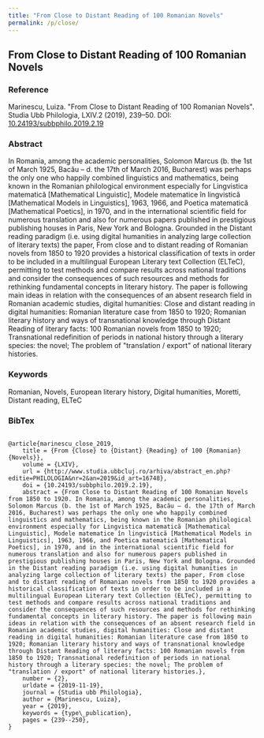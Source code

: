 ```yaml
---
title: "From Close to Distant Reading of 100 Romanian Novels"
permalink: /p/close/
---
```


<meta name="citation_title" content="Detecting direct speech in multilingual collection of 19th century novels">
<meta name="citation_author" content="Luiza Marinescu">
<meta name="citation_publication_date" content="2019">
<meta name="citation_journal_name" content="Studia ubb Philologia">
<meta name="citation_journal_issue" content="LXIV.2">

## From Close to Distant Reading of 100 Romanian Novels

### Reference

Marinescu, Luiza. "From Close to Distant Reading of 100 Romanian Novels". Studia Ubb Philologia, LXIV.2 (2019), 239–50. DOI: [10.24193/subbphilo.2019.2.19](https://doi.org/10.24193/subbphilo.2019.2.19)

### Abstract

In Romania, among the academic personalities, Solomon Marcus (b. the 1st of March 1925, Bacău – d. the 17th of March 2016, Bucharest) was perhaps the only one who happily combined linguistics and mathematics, being known in the Romanian philological environment especially for Lingvistica matematică [Mathematical Linguistic], Modele matematice în lingvistică [Mathematical Models in Linguistics], 1963, 1966, and Poetica matematică [Mathematical Poetics], in 1970, and in the international scientific field for numerous translation and also for numerous papers published in prestigious publishing houses in Paris, New York and Bologna. Grounded in the Distant reading paradigm (i.e. using digital humanities in analyzing large collection of literary texts) the paper, From close and to distant reading of Romanian novels from 1850 to 1920 provides a historical classification of texts in order to be included in a multilingual European Literary text Collection (ELTeC), permitting to test methods and compare results across national traditions and consider the consequences of such resources and methods for rethinking fundamental concepts in literary history. The paper is following main ideas in relation with the consequences of an absent research field in Romanian academic studies, digital humanities: Close and distant reading in digital humanities: Romanian literature case from 1850 to 1920; Romanian literary history and ways of transnational knowledge through Distant Reading of literary facts: 100 Romanian novels from 1850 to 1920; Transnational redefinition of periods in national history through a literary species: the novel; The problem of "translation / export" of national literary histories.

### Keywords

Romanian, Novels, European literary history, Digital humanities, Moretti, Distant reading, ELTeC

### BibTex

```

@article{marinescu_close_2019,
	title = {From {Close} to {Distant} {Reading} of 100 {Romanian} {Novels}},
	volume = {LXIV},
	url = {http://www.studia.ubbcluj.ro/arhiva/abstract_en.php?editie=PHILOLOGIA&nr=2&an=2019&id_art=16748},
	doi = {10.24193/subbphilo.2019.2.19},
	abstract = {From Close to Distant Reading of 100 Romanian Novels from 1850 to 1920. In Romania, among the academic personalities, Solomon Marcus (b. the 1st of March 1925, Bacău – d. the 17th of March 2016, Bucharest) was perhaps the only one who happily combined linguistics and mathematics, being known in the Romanian philological environment especially for Lingvistica matematică [Mathematical Linguistic], Modele matematice în lingvistică [Mathematical Models in Linguistics], 1963, 1966, and Poetica matematică [Mathematical Poetics], in 1970, and in the international scientific field for numerous translation and also for numerous papers published in prestigious publishing houses in Paris, New York and Bologna. Grounded in the Distant reading paradigm (i.e. using digital humanities in analyzing large collection of literary texts) the paper, From close and to distant reading of Romanian novels from 1850 to 1920 provides a historical classification of texts in order to be included in a multilingual European Literary text Collection (ELTeC), permitting to test methods and compare results across national traditions and consider the consequences of such resources and methods for rethinking fundamental concepts in literary history. The paper is following main ideas in relation with the consequences of an absent research field in Romanian academic studies, digital humanities: Close and distant reading in digital humanities: Romanian literature case from 1850 to 1920; Romanian literary history and ways of transnational knowledge through Distant Reading of literary facts: 100 Romanian novels from 1850 to 1920; Transnational redefinition of periods in national history through a literary species: the novel; The problem of "translation / export" of national literary histories.},
	number = {2},
	urldate = {2019-11-19},
	journal = {Studia ubb Philologia},
	author = {Marinescu, Luiza},
	year = {2019},
	keywords = {type\_publication},
	pages = {239--250},
}

```

<span class='Z3988' title='url_ver=Z39.88-2004&amp;ctx_ver=Z39.88-2004&amp;rfr_id=info%3Asid%2Fzotero.org%3A2&amp;rft_id=info%3Adoi%2F10.24193%2Fsubbphilo.2019.2.19&amp;rft_val_fmt=info%3Aofi%2Ffmt%3Akev%3Amtx%3Ajournal&amp;rft.genre=article&amp;rft.atitle=From%20Close%20to%20Distant%20Reading%20of%20100%20Romanian%20Novels&amp;rft.jtitle=Studia%20ubb%20Philologia&amp;rft.volume=LXIV&amp;rft.issue=2&amp;rft.aufirst=Luiza&amp;rft.aulast=Marinescu&amp;rft.au=Luiza%20Marinescu&amp;rft.date=2019&amp;rft.pages=239-250&amp;rft.spage=239&amp;rft.epage=250'></span>
